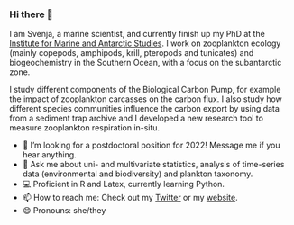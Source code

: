 ### Hi there 👋

I am Svenja, a marine scientist, and currently finish up my PhD at the [Institute for Marine and Antarctic Studies](https://www.imas.utas.edu.au/). I work on zooplankton ecology (mainly copepods, amphipods, krill, pteropods and tunicates) and biogeochemistry in the Southern Ocean, with a focus on the subantarctic zone. 

I study different components of the Biological Carbon Pump, for example the impact of zooplankton carcasses on the carbon flux. I also study how different species communities influence the carbon export by using data from a sediment trap archive and I developed a new research tool to measure zooplankton respiration in-situ. 

- 👯 I’m looking for a postdoctoral position for 2022! Message me if you hear anything.  
- 💬 Ask me about uni- and multivariate statistics, analysis of time-series data (environmental and biodiversity) and plankton taxonomy.
- 💻 Proficient in R and Latex, currently learning Python.
- 📫 How to reach me: Check out my [Twitter](https://twitter.com/svenja_halfter) or my [website](https://svenjahalfter.github.io/).
- 😄 Pronouns: she/they

